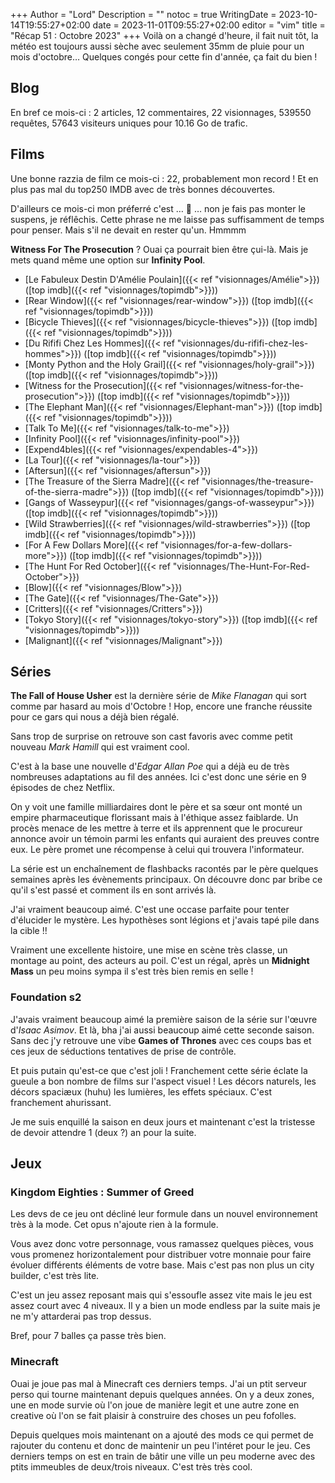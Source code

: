 +++
Author = "Lord"
Description = ""
notoc = true
WritingDate = 2023-10-14T19:55:27+02:00
date = 2023-11-01T09:55:27+02:00
editor = "vim"
title = "Récap 51 : Octobre 2023"
+++
Voilà on a changé d'heure, il fait nuit tôt, la météo est toujours aussi sèche avec seulement 35mm de pluie pour un mois d'octobre…
Quelques congés pour cette fin d'année, ça fait du bien !

## Blog

En bref ce mois-ci : 2 articles, 12 commentaires, 22 visionnages, 539550 requêtes, 57643 visiteurs uniques pour 10.16 Go de trafic.

## Films
Une bonne razzia de film ce mois-ci : 22, probablement mon record !
Et en plus pas mal du top250 IMDB avec de très bonnes découvertes.

D'ailleurs ce mois-ci mon préferré c'est … 🥁 … non je fais pas monter le suspens, je réflêchis.
Cette phrase ne me laisse pas suffisamment de temps pour penser.
Mais s'il ne devait en rester qu'un.
Hmmmm

**Witness For The Prosecution** ?
Ouai ça pourrait bien être çui-là.
Mais je mets quand même une option sur **Infinity Pool**.


  - [Le Fabuleux Destin D'Amélie Poulain]({{< ref "visionnages/Amélie">}})([top imdb]({{< ref "visionnages/topimdb">}}))
  - [Rear Window]({{< ref "visionnages/rear-window">}}) ([top imdb]({{< ref "visionnages/topimdb">}}))
  - [Bicycle Thieves]({{< ref "visionnages/bicycle-thieves">}}) ([top imdb]({{< ref "visionnages/topimdb">}}))
  - [Du Rififi Chez Les Hommes]({{< ref "visionnages/du-rififi-chez-les-hommes">}}) ([top imdb]({{< ref "visionnages/topimdb">}}))
  - [Monty Python and the Holy Grail]({{< ref "visionnages/holy-grail">}}) ([top imdb]({{< ref "visionnages/topimdb">}}))
  - [Witness for the Prosecution]({{< ref "visionnages/witness-for-the-prosecution">}}) ([top imdb]({{< ref "visionnages/topimdb">}}))
  - [The Elephant Man]({{< ref "visionnages/Elephant-man">}}) ([top imdb]({{< ref "visionnages/topimdb">}}))
  - [Talk To Me]({{< ref "visionnages/talk-to-me">}})
  - [Infinity Pool]({{< ref "visionnages/infinity-pool">}})
  - [Expend4bles]({{< ref "visionnages/expendables-4">}})
  - [La Tour]({{< ref "visionnages/la-tour">}})
  - [Aftersun]({{< ref "visionnages/aftersun">}})
  - [The Treasure of the Sierra Madre]({{< ref "visionnages/the-treasure-of-the-sierra-madre">}}) ([top imdb]({{< ref "visionnages/topimdb">}}))
  - [Gangs of Wasseypur]({{< ref "visionnages/gangs-of-wasseypur">}}) ([top imdb]({{< ref "visionnages/topimdb">}}))
  - [Wild Strawberries]({{< ref "visionnages/wild-strawberries">}}) ([top imdb]({{< ref "visionnages/topimdb">}}))
  - [For A Few Dollars More]({{< ref "visionnages/for-a-few-dollars-more">}}) ([top imdb]({{< ref "visionnages/topimdb">}}))
  - [The Hunt For Red October]({{< ref "visionnages/The-Hunt-For-Red-October">}})
  - [Blow]({{< ref "visionnages/Blow">}})
  - [The Gate]({{< ref "visionnages/The-Gate">}})
  - [Critters]({{< ref "visionnages/Critters">}})
  - [Tokyo Story]({{< ref "visionnages/tokyo-story">}}) ([top imdb]({{< ref "visionnages/topimdb">}}))
  - [Malignant]({{< ref "visionnages/Malignant">}})

## Séries
**The Fall of House Usher** est la dernière série de *Mike Flanagan* qui sort comme par hasard au mois d'Octobre !
Hop, encore une franche réussite pour ce gars qui nous a déjà bien régalé.

Sans trop de surprise on retrouve son cast favoris avec comme petit nouveau *Mark Hamill* qui est vraiment cool.

C'est à la  base une nouvelle d'*Edgar Allan Poe* qui a déjà eu de très nombreuses adaptations au fil des années.
Ici c'est donc une série en 9 épisodes de chez Netflix.

On y voit une famille milliardaires dont le père et sa sœur ont monté un empire pharmaceutique florissant mais à l'éthique assez faiblarde.
Un procès menace de les mettre à terre et ils apprennent que le procureur annonce avoir un témoin parmi les enfants qui auraient des preuves contre eux.
Le père promet une récompense à celui qui trouvera l'informateur.

La série est un enchaînement de flashbacks racontés par le père quelques semaines après les évènements principaux.
On découvre donc par bribe ce qu'il s'est passé et comment ils en sont arrivés là.

J'ai vraiment beaucoup aimé.
C'est une occase parfaite pour tenter d'élucider le mystère.
Les hypothèses sont légions et j'avais tapé pile dans la cible !!

Vraiment une excellente histoire, une mise en scène très classe, un montage au point, des acteurs au poil.
C'est un régal, après un **Midnight Mass** un peu moins sympa il s'est très bien remis en selle !

### Foundation s2
J'avais vraiment beaucoup aimé la première saison de la série sur l'œuvre d'*Isaac Asimov*.
Et là, bha j'ai aussi beaucoup aimé cette seconde saison.
Sans dec j'y retrouve une vibe **Games of Thrones** avec ces coups bas et ces jeux de séductions tentatives de prise de contrôle.

Et puis putain qu'est-ce que c'est joli !
Franchement cette série éclate la gueule a bon nombre de films sur l'aspect visuel !
Les décors naturels, les décors spaciæux (huhu) les lumières, les effets spéciaux.
C'est franchement ahurissant.

Je me suis enquillé la saison en deux jours et maintenant c'est la tristesse de devoir attendre 1 (deux ?) an pour la suite.

## Jeux

### Kingdom Eighties : Summer of Greed
Les devs de ce jeu ont décliné leur formule dans un nouvel environnement très à la mode.
Cet opus n'ajoute rien à la formule.

Vous avez donc votre personnage, vous ramassez quelques pièces, vous vous promenez horizontalement pour distribuer votre monnaie pour faire évoluer différents éléments de votre base.
Mais c'est pas non plus un city builder, c'est très lite.

C'est un jeu assez reposant mais qui s'essoufle assez vite mais le jeu est assez court avec 4 niveaux.
Il y a bien un mode endless par la suite mais je ne m'y attarderai pas trop dessus.

Bref, pour 7 balles ça passe très bien.

### Minecraft
Ouai je joue pas mal à Minecraft ces derniers temps.
J'ai un ptit serveur perso qui tourne maintenant depuis quelques années.
On y a deux zones, une en mode survie où l'on joue de manière legit et une autre zone en creative où l'on se fait plaisir à construire des choses un peu fofolles.

Depuis quelques mois maintenant on a ajouté des mods ce qui permet de rajouter du contenu et donc de maintenir un peu l'intéret pour le jeu.
Ces derniers temps on est en train de bâtir une ville un peu moderne avec des ptits immeubles de deux/trois niveaux.
C'est très très cool.
